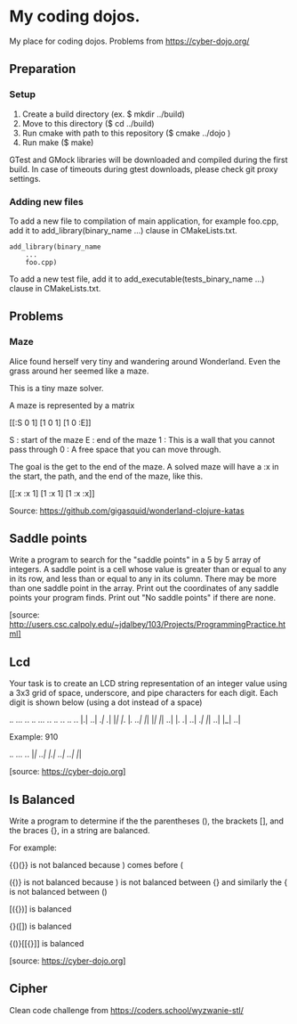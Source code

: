 # My coding dojos.

My place for coding dojos.
Problems from https://cyber-dojo.org/


## Preparation 


### Setup
1. Create a build directory (ex. $ mkdir ../build)
2. Move to this directory ($ cd ../build)
3. Run cmake with path to this repository ($ cmake ../dojo )
4. Run make ($ make)

GTest and GMock libraries will be downloaded and compiled during the first build.
In case of timeouts during gtest downloads, please check git proxy settings.

### Adding new files
To add a new file to compilation of main application,
for example foo.cpp, add it to add_library(binary_name ...) clause
in CMakeLists.txt.
```
add_library(binary_name
    ...
    foo.cpp)
```
To add a new test file, add it to add_executable(tests_binary_name ...) clause
in CMakeLists.txt.

## Problems

### Maze

Alice found herself very tiny and wandering around Wonderland.
Even the grass around her seemed like a maze.

This is a tiny maze solver.

A maze is represented by a matrix

[[:S 0 1]
 [1  0 1]
 [1  0 :E]]

S : start of the maze
E : end of the maze
1 : This is a wall that you cannot pass through
0 : A free space that you can move through.

The goal is the get to the end of the maze.
A solved maze will have a :x in the start, the path,
and the end of the maze, like this.

[[:x :x 1]
 [1  :x 1]
 [1  :x :x]]

Source: https://github.com/gigasquid/wonderland-clojure-katas



## Saddle points

Write a program to search for the "saddle points" in
a 5 by 5 array of integers. A saddle point is a cell
whose value is greater than or equal to any in its
row, and less than or equal to any in its column.
There may be more than one saddle point in the array.
Print out the coordinates of any saddle points your
program finds. Print out "No saddle points" if there
are none.

[source: http://users.csc.calpoly.edu/~jdalbey/103/Projects/ProgrammingPractice.html]


## Lcd

Your task is to create an LCD string representation of an
integer value using a 3x3 grid of space, underscore, and
pipe characters for each digit. Each digit is shown below
(using a dot instead of a space)

._.   ...   ._.   ._.   ...   ._.   ._.   ._.   ._.   ._.
|.|   ..|   ._|   ._|   |_|   |_.   |_.   ..|   |_|   |_|
|_|   ..|   |_.   ._|   ..|   ._|   |_|   ..|   |_|   ..|


Example: 910

._. ... ._.
|_| ..| |.|
..| ..| |_|

[source: https://cyber-dojo.org]

## Is Balanced

Write a program to determine if the the parentheses (),
the brackets [], and the braces {}, in a string are balanced.

For example:

{{)(}} is not balanced because ) comes before (

({)} is not balanced because ) is not balanced between {}
     and similarly the { is not balanced between ()

[({})] is balanced

{}([]) is balanced

{()}[[{}]] is balanced


[source: https://cyber-dojo.org]

## Cipher

Clean code challenge from https://coders.school/wyzwanie-stl/







